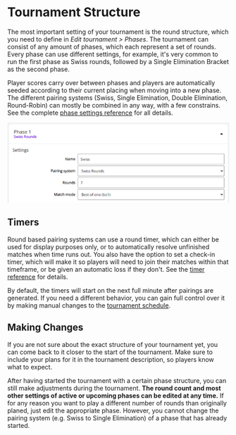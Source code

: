 # Tournament Structure

The most important setting of your tournament is the round structure, which you need to define in *Edit tournament > Phases*. The tournament can consist of any amount of phases, which each represent a set of rounds. Every phase can use different settings, for example, it's very common to run the first phase as Swiss rounds, followed by a Single Elimination Bracket as the second phase.

Player scores carry over between phases and players are automatically seeded according to their current placing when moving into a new phase. The different pairing systems (Swiss, Single Elimination, Double Elimination, Round-Robin) can mostly be combined in any way, with a few constrains. See the complete [phase settings reference](/organizer/reference#phases) for all details.

![tournament_phases](./img/tournament-phases.webp)

## Timers

Round based pairing systems can use a round timer, which can either be used for display purposes only, or to automatically resolve unfinished matches when time runs out. You also have the option to set a check-in timer, which will make it so players will need to join their matches within that timeframe, or be given an automatic loss if they don't. See the [timer reference](/organizer/reference#timers) for details.

By default, the timers will start on the next full minute after pairings are generated. If you need a different behavior, you can gain full control over it by making manual changes to the [tournament schedule](/organizer/schedule).

## Making Changes

If you are not sure about the exact structure of your tournament yet, you can come back to it closer to the start of the tournament. Make sure to include your plans for it in the tournament description, so players know what to expect.

After having started the tournament with a certain phase structure, you can still make adjustments during the tournament.
**The round count and most other settings of active or upcoming phases can be edited at any time.** If for any reason you want to play a different number of rounds than originally planed, just edit the appropriate phase. However, you cannot change the pairing system (e.g. Swiss to Single Elimination) of a phase that has already started.